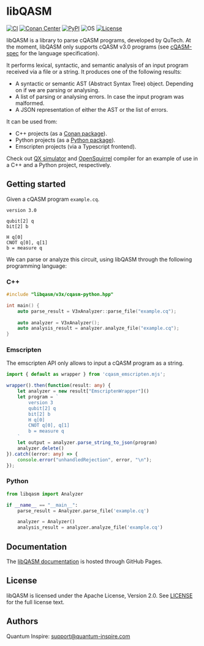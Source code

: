 # libQASM

[![CI](https://github.com/QuTech-Delft/libqasm/workflows/Test/badge.svg)](https://github.com/qutech-delft/libqasm/actions)
[![Conan Center](https://img.shields.io/conan/v/libqasm)](https://conan.io/center/recipes/libqasm)
[![PyPI](https://badgen.net/pypi/v/libqasm)](https://pypi.org/project/libqasm/)
![OS](https://img.shields.io/badge/os-emscripten%20%7C%20linux%20%7C%20macos%20%7C%20windows-blue?style=flat-square)
[![License](https://img.shields.io/badge/License-Apache_2.0-blue.svg)](https://opensource.org/licenses/Apache-2.0)

libQASM is a library to parse cQASM programs, developed by QuTech. 
At the moment, libQASM only supports cQASM v3.0 programs
(see [cQASM-spec](https://qutech-delft.github.io/cQASM-spec/latest/) for the language specification).

It performs lexical, syntactic, and semantic analysis of an input program received via a file or a string.
It produces one of the following results:

- A syntactic or semantic AST (Abstract Syntax Tree) object. Depending on if we are parsing or analysing.
- A list of parsing or analysing errors. In case the input program was malformed.
- A JSON representation of either the AST or the list of errors.

It can be used from:

- C++ projects (as a [Conan package](https://conan.io/center/recipes/libqasm)).
- Python projects (as a [Python package](https://pypi.org/project/libqasm/)).
- Emscripten projects (via a Typescript frontend).

Check out [QX simulator](https://github.com/QuTech-Delft/qx-simulator)
and [OpenSquirrel](https://github.com/QuTech-Delft/OpenSquirrel) compiler
for an example of use in a C++ and a Python project, respectively.

## Getting started

Given a cQASM program `example.cq`.

```cQASM
version 3.0

qubit[2] q
bit[2] b

H q[0]
CNOT q[0], q[1]
b = measure q
```

We can parse or analyze this circuit, using libQASM through the following programming language:

### C++

```cpp
#include "libqasm/v3x/cqasm-python.hpp"

int main() {
    auto parse_result = V3xAnalyzer::parse_file("example.cq");
    
    auto analyzer = V3xAnalyzer();
    auto analysis_result = analyzer.analyze_file("example.cq");
}
```


### Emscripten

The emscripten API only allows to input a cQASM program as a string.

```typescript
import { default as wrapper } from 'cqasm_emscripten.mjs';

wrapper().then(function(result: any) {
    let analyzer = new result["EmscriptenWrapper"]()
    let program = `
        version 3
        qubit[2] q
        bit[2] b 
        H q[0]
        CNOT q[0], q[1]
        b = measure q
    `
    let output = analyzer.parse_string_to_json(program)
    analyzer.delete()
}).catch((error: any) => {
    console.error("unhandledRejection", error, "\n");
});
```

### Python

```python
from libqasm import Analyzer

if __name__ == "__main__":
    parse_result = Analyzer.parse_file('example.cq')

    analyzer = Analyzer()
    analysis_result = analyzer.analyze_file('example.cq')
```

## Documentation

The [libQASM documentation](https://QuTech-Delft.github.io/libqasm/) is hosted through GitHub Pages.

## License

libQASM is licensed under the Apache License, Version 2.0.
See [LICENSE](https://github.com/QuTech-Delft/libqasm/blob/master/LICENSE.md) for the full license text.

## Authors

Quantum Inspire: [support@quantum-inspire.com](mailto:"support@quantum-inspire.com")
